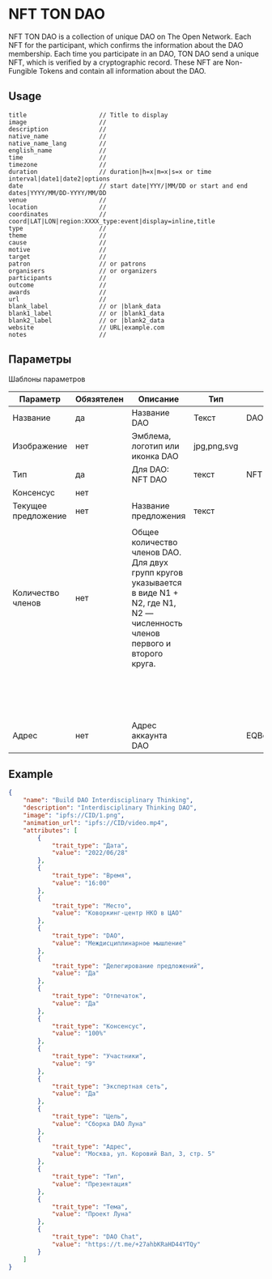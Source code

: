 # NFT TON DAO
NFT TON DAO is a collection of unique DAO on The Open Network. Each NFT for the participant, which confirms the information about  the DAO membership. Each time you participate in an DAO, TON DAO send a unique NFT, which is verified by a cryptographic record. These NFT are Non-Fungible Tokens and contain all information about the DAO.

## Usage
```
title                    // Title to display
image                    // 
description              // 
native_name              // 
native_name_lang         // 
english_name             // 
time                     // 
timezone                 // 
duration                 // duration|h=x|m=x|s=x or time interval|date1|date2|options
date                     // start date|YYY/|MM/DD or start and end dates|YYYY/MM/DD-YYYY/MM/DD
venue                    // 
location                 // 
coordinates              // coord|LAT|LON|region:XXXX_type:event|display=inline,title
type                     // 
theme                    // 
cause                    // 
motive                   // 
target                   // 
patron                   // or patrons
organisers               // or organizers
participants             // 
outcome                  // 
awards                   // 
url                      // 
blank_label              // or |blank_data
blank1_label             // or |blank1_data
blank2_label             // or |blank2_data
website                  // URL|example.com
notes                    // 
```
## Параметры
Шаблоны параметров

|Параметр|Обязятелен |Описание | Тип |Пример |
|-|-|-|-|-|
|Название|да|Название DAO|Текст|DAO NFT|
|Изображение|нет|Эмблема, логотип или иконка DAO|jpg,png,svg|
|Тип|да|Для DAO: NFT DAO|текст|NFT DAO|
|Консенсус|нет||||
|Текущее предложение|нет|Название предложения|текст||
||||||
|Количество членов|нет|Общее количество членов DAO. Для двух групп кругов указывается в виде N1 + N2, где N1, N2 — численность членов первого и второго круга.|||
||||||
||||||
||||||
||||||
||||||
||||||
||||||
||||||
||||||
||||||
||||||
||||||
||||||
||||||
||||||
||||||
|Адрес|нет|Адрес аккаунта DAO||EQBondcvD2_aOFADXSWJHs4ZazQDuEl9_wNvGGPxI8hGuOFU|

## Example

```json
{
    "name": "Build DAO Interdisciplinary Thinking",
    "description": "Interdisciplinary Thinking DAO",
    "image": "ipfs://CID/1.png",
    "animation_url": "ipfs://CID/video.mp4",
    "attributes": [
        {
            "trait_type": "Дата",
            "value": "2022/06/28"
        },
        {
            "trait_type": "Время",
            "value": "16:00"
        },
        {
            "trait_type": "Место",
            "value": "Коворкинг-центр НКО в ЦАО"
        },
        {
            "trait_type": "DAO",
            "value": "Междисциплинарное мышление"
        },
        {
            "trait_type": "Делегирование предложений",
            "value": "Да"
        },
        {
            "trait_type": "Отпечаток",
            "value": "Да"
        },
        {
            "trait_type": "Конcенсус",
            "value": "100%"
        },
        {
            "trait_type": "Участники",
            "value": "9"
        },
        {
            "trait_type": "Экспертная сеть",
            "value": "Да"
        },
        {
            "trait_type": "Цель",
            "value": "Сборка DAO Луна"
        },
        {
            "trait_type": "Адрес",
            "value": "Москва, ул. Коровий Вал, 3, стр. 5"
        },
        {
            "trait_type": "Тип",
            "value": "Презентация"
        },
        {
            "trait_type": "Тема",
            "value": "Проект Луна"
        },
        {
            "trait_type": "DAO Chat",
            "value": "https://t.me/+27ahbKRaHD44YTQy"
        }
    ]
}
```